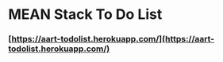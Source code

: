 # MEAN Stack To Do List

### [https://aart-todolist.herokuapp.com/](https://aart-todolist.herokuapp.com/)

